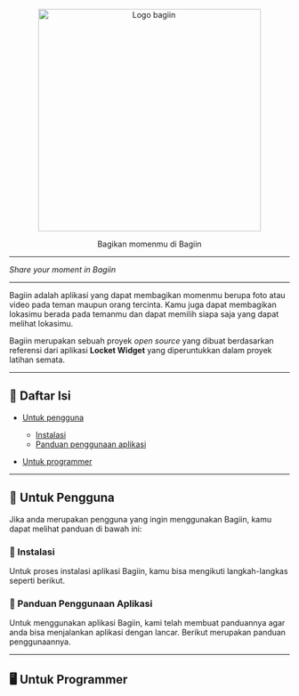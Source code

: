 <!-- @format -->

<p align="center">
  <a href="#">
    <img src="https://github.com/user-attachments/assets/7d352c6c-63eb-4e73-9582-5a2981fce99d" alt="Logo bagiin" width="400">
  </a>
</p>

<p align="center">
  Bagikan momenmu di Bagiin <hr>
  <em>Share your moment in Bagiin</em>
</p>

---

Bagiin adalah aplikasi yang dapat membagikan momenmu berupa foto atau video pada teman maupun orang tercinta. Kamu juga dapat membagikan lokasimu berada pada temanmu dan dapat memilih siapa saja yang dapat melihat lokasimu.

Bagiin merupakan sebuah proyek _open source_ yang dibuat berdasarkan referensi dari aplikasi **Locket Widget** yang diperuntukkan dalam proyek latihan semata.

---

## 📃 Daftar Isi

- [Untuk pengguna](#-untuk-pengguna)

  - [Instalasi](#-instalasi)
  - [Panduan penggunaan aplikasi](#-panduan-penggunaan-aplikasi)

- [Untuk programmer](#️-untuk-programmer)

---

## 👤 Untuk Pengguna

Jika anda merupakan pengguna yang ingin menggunakan Bagiin, kamu dapat melihat panduan di bawah ini:

### 📃 Instalasi

Untuk proses instalasi aplikasi Bagiin, kamu bisa mengikuti langkah-langkas seperti berikut.

### 📖 Panduan Penggunaan Aplikasi

Untuk menggunakan aplikasi Bagiin, kami telah membuat panduannya agar anda bisa menjalankan aplikasi dengan lancar. Berikut merupakan panduan penggunaannya.

---

## 🖥️ Untuk Programmer
